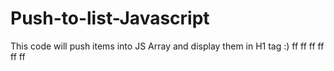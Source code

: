 # Push-to-list-Javascript
This code will push items into JS Array and display them in H1 tag :)
ff
ff
ff
ff
ff
ff
